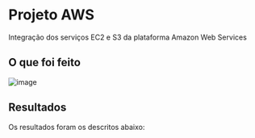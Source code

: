 # Projeto AWS
Integração dos serviços EC2 e S3 da plataforma Amazon Web Services

## O que foi feito
![image]("images/ec2-instances-list.jpg")

## Resultados
Os resultados foram os descritos abaixo:

